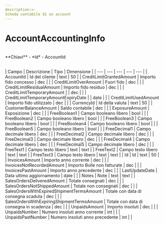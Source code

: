 ```yaml
---
description:>-
Scheda contabile di un account
---
```


# AccountAccountingInfo

<br>
**Chiavi**
- *Id*
- AccountId
<br><br>

| Campo | Descrizione | Tipo | Dimensione | 
| --- | --- | --- | --- | --- |
| AccountId | Id del cliente | text | 50 |
| CreditLimitGrantedAmount | Importo fido concesso | dec |  |
| CreditLimitOverAmount | Fuori fido | dec |  |
| CreditLimitResidualAmount | Importo fido residuo | dec |  |
| CreditLimitTemporaryAmount |  | dec |  |
| CreditLimitTemporaryAmountExpiryDate |  | date |  |
| CreditLimitUsedAmount | Importo fido utilizzato | dec |  |
| CurrencyId | Id della valuta | text | 50 |
| CustomerBalanceAmount | Saldo contabile | dec |  |
| ExposureAmount | Esposizione | dec |  |
| FreeBoolean1 | Campo booleano libero | bool |  |
| FreeBoolean2 | Campo booleano libero | bool |  |
| FreeBoolean3 | Campo booleano libero | bool |  |
| FreeBoolean4 | Campo booleano libero | bool |  |
| FreeBoolean5 | Campo booleano libero | bool |  |
| FreeDecimal1 | Campo decimale libero | dec |  |
| FreeDecimal2 | Campo decimale libero | dec |  |
| FreeDecimal3 | Campo decimale libero | dec |  |
| FreeDecimal4 | Campo decimale libero | dec |  |
| FreeDecimal5 | Campo decimale libero | dec |  |
| FreeText1 | Campo testo libero | text | text |
| FreeText2 | Campo testo libero | text | text |
| FreeText3 | Campo testo libero | text | text |
| Id | Id | text | 50 |
| InvoicesAmount | Importo anno corrente | dec |  |
| InvoicesNotRecordedAmount | Importo Bolle non fatturate | dec |  |
| InvoicesPastAmount | Importo anno precedente | dec |  |
| LastUpdateDate | Data ultimo aggiornamento | date |  |
| Notes | Note | text | text |
| SalesOrdersDeliveredAmount | Totale consegnati | dec |  |
| SalesOrdersNotShippedAmount | Totale non consegnati | dec |  |
| SalesOrdersWithExpiredShipmentTermsAmount | Totale con data di consegna scaduta | dec |  |
| SalesOrdersWithExpiringShipmentTermsAmount | Totale con data di consegna in scadenza | dec |  |
| UnpaidsAmount | Importo insoluti | dec |  |
| UnpaidsNumber | Numero insoluti anno corrente | int |  |
| UnpaidsPastNumber | Numero insoluti anno precedente | int |  |

